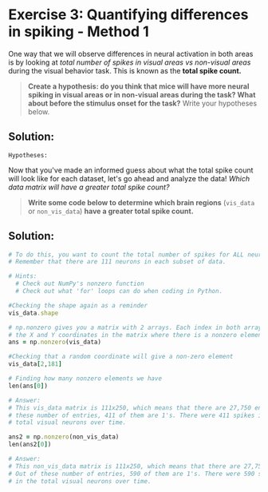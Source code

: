 # Exercise 3: Quantifying differences in spiking - Method 1

One way that we will observe differences in neural activation in both areas is by looking at <i> total number of spikes in visual areas vs non-visual 
  areas </i> during the visual behavior task. This is known as the <b> total spike count.</b>

> <b>Create a hypothesis: do you think that mice will have more neural spiking in visual areas or in non-visual areas during the task? 
> What about before the stimulus onset for the task?</b> Write your hypotheses below.

## Solution: 

```
Hypotheses: 
```

Now that you've made an informed guess about what the total spike count will look like for each dataset, let's go ahead and analyze the data! <i>Which data matrix will have a greater total spike count?</i>

> <b>Write some code below to determine which brain regions</b> (`vis_data` or `non_vis_data`) <b> have a greater total spike count.</b>

## Solution:

```ruby
# To do this, you want to count the total number of spikes for ALL neurons.
# Remember that there are 111 neurons in each subset of data.

# Hints: 
  # Check out NumPy's nonzero function
  # Check out what 'for' loops can do when coding in Python.

#Checking the shape again as a reminder
vis_data.shape

# np.nonzero gives you a matrix with 2 arrays. Each index in both arrays gives 
# the X and Y coordinates in the matrix where there is a nonzero element.
ans = np.nonzero(vis_data)

#Checking that a random coordinate will give a non-zero element
vis_data[2,181]

# Finding how many nonzero elements we have
len(ans[0])

# Answer:
# This vis_data matrix is 111x250, which means that there are 27,750 entries. Out of 
# these number of entries, 411 of them are 1's. There were 411 spikes in the 
# total visual neurons over time. 

ans2 = np.nonzero(non_vis_data)
len(ans2[0])

# Answer:
# This non_vis_data matrix is 111x250, which means that there are 27,750 entries. 
# Out of these number of entries, 590 of them are 1's. There were 590 spikes 
# in the total visual neurons over time. 

```
